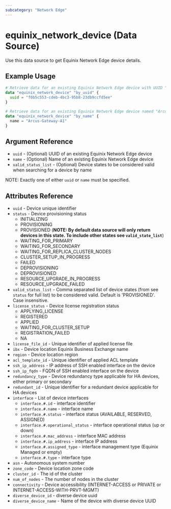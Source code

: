 ```yaml
---
subcategory: "Network Edge"
---
```


# equinix_network_device (Data Source)

Use this data source to get Equinix Network Edge device details.

## Example Usage

```terraform
# Retrieve data for an existing Equinix Network Edge device with UUID "f0b5c553-cdeb-4bc3-95b8-23db9ccfd5ee"
data "equinix_network_device" "by_uuid" {
  uuid = "f0b5c553-cdeb-4bc3-95b8-23db9ccfd5ee"
}

# Retrieve data for an existing Equinix Network Edge device named "Arcus-Gateway-A1"
data "equinix_network_device" "by_name" {
  name = "Arcus-Gateway-A1"
}
```

## Argument Reference

* `uuid` - (Optional) UUID of an existing Equinix Network Edge device
* `name` - (Optional) Name of an existing Equinix Network Edge device
* `valid_status_list` - (Optional) Device states to be considered valid when searching for a device by name

NOTE: Exactly one of either `uuid` or `name` must be specified.

## Attributes Reference

* `uuid` - Device unique identifier
* `status` - Device provisioning status
  * INITIALIZING
  * PROVISIONING
  * PROVISIONED (**NOTE: By default data source will only return devices in this state. To include other states see `valid_state_list`**)
  * WAITING_FOR_PRIMARY
  * WAITING_FOR_SECONDARY
  * WAITING_FOR_REPLICA_CLUSTER_NODES
  * CLUSTER_SETUP_IN_PROGRESS
  * FAILED
  * DEPROVISIONING
  * DEPROVISIONED
  * RESOURCE_UPGRADE_IN_PROGRESS
  * RESOURCE_UPGRADE_FAILED
* `valid_status_list` - Comma separated list of device states (from see `status` for full list) to be considered valid. Default is 'PROVISIONED'. Case insensitive.
* `license_status` - Device license registration status
  * APPLYING_LICENSE
  * REGISTERED
  * APPLIED
  * WAITING_FOR_CLUSTER_SETUP
  * REGISTRATION_FAILED
  * NA
* `license_file_id` - Unique identifier of applied license file
* `ibx` - Device location Equinix Business Exchange name
* `region` - Device location region
* `acl_template_id` - Unique identifier of applied ACL template
* `ssh_ip_address` - IP address of SSH enabled interface on the device
* `ssh_ip_fqdn` - FQDN of SSH enabled interface on the device
* `redundancy_type` - Device redundancy type applicable for HA devices, either primary or secondary
* `redundant_id` - Unique identifier for a redundant device applicable for HA devices
* `interface` - List of device interfaces
  * `interface.#.id` - interface identifier
  * `interface.#.name` - interface name
  * `interface.#.status` - interface status (AVAILABLE, RESERVED, ASSIGNED)
  * `interface.#.operational_status` - interface operational status (up or down)
  * `interface.#.mac_address` - interface MAC address
  * `interface.#.ip_address` - interface IP address
  * `interface.#.assigned_type` - interface management type (Equinix Managed or empty)
  * `interface.#.type` - interface type
* `asn` - Autonomous system number
* `zone_code` - Device location zone code
* `cluster_id` - The id of the cluster
* `num_of_nodes` - The number of nodes in the cluster
* `connectivity` - Device accessibility (INTERNET-ACCESS or PRIVATE or INTERNET-ACCESS-WITH-PRVT-MGMT)
* `diverse_device_id` - diverse device uuid
* `diverse_device_name` - Name of the device with diverse device UUID
